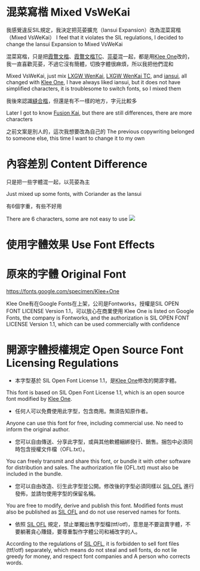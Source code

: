 # 混菜寫楷 Mixed VsWeKai

我感覺違反SIL規定，我決定把芫荽擴充（Iansui Expansion）改為混菜寫楷（Mixed VsWeKai）
I feel that it violates the SIL regulations, I decided to change the Iansui Expansion to Mixed VsWeKai

混菜寫楷，只是把[霞鶩文楷](https://github.com/lxgw/LxgwWenKai)、[霞鶩文楷TC](https://github.com/lxgw/LxgwWenkaiTC)、[芫荽](https://github.com/ButTaiwan/iansui)混一起，都是用[Klee One](https://fonts.google.com/specimen/Klee+One)改的，我一直喜歡芫荽，不過它沒有簡體，切換字體很麻煩，所以我把他們混和

Mixed VsWeKai, just mix [LXGW WenKai](https://github.com/lxgw/LxgwWenKai), [LXGW WenKai TC](https://github.com/lxgw/LxgwWenkaiTC), and [iansui](https://github.com/ButTaiwan/iansui), all changed with [Klee One](https://fonts.google.com/specimen/Klee+One), I have always liked iansui, but it does not have simplified characters, it is troublesome to switch fonts, so I mixed them

我後來認識[縫合楷](https://github.com/lxgw/FusionKai)，但還是有不一樣的地方，字元比較多

Later I got to know [Fusion Kai](https://github.com/lxgw/FusionKai), but there are still differences, there are more characters

之前文案是別人的，這次我想要改為自己的
The previous copywriting belonged to someone else, this time I want to change it to my own

# 內容差別 Content Difference

只是把一些字體混一起，以芫荽為主

Just mixed up some fonts, with Coriander as the Iansui

有6個字重，有些不好用

There are 6 characters, some are not easy to use
![](https://github.com/FWHP-Enfun/Mixed-VsWeKai/blob/main/Picture/0.png)

# 使用字體效果 Use Font Effects

# 原來的字體 Original Font

https://fonts.google.com/specimen/Klee+One

Klee One有在Google Fonts在上架，公司是Fontworks，授權是SIL OPEN FONT LICENSE Version 1.1，可以放心在商業使用
Klee One is listed on Google Fonts, the company is Fontworks, and the authorization is SIL OPEN FONT LICENSE Version 1.1, which can be used commercially with confidence

# 開源字體授權規定 Open Source Font Licensing Regulations

* 本字型基於 SIL Open Font License 1.1，是[Klee One](https://fonts.google.com/specimen/Klee+One)修改的開源字體。

This font is based on SIL Open Font License 1.1, which is an open source font modified by [Klee One](https://fonts.google.com/specimen/Klee+One).

* 任何人可以免費使用此字型，包含商用。無須告知原作者。

Anyone can use this font for free, including commercial use. No need to inform the original author.

* 您可以自由傳送、分享此字型，或與其他軟體綑綁發行、銷售。捆包中必須同時包含授權文件檔（OFL.txt）。

You can freely transmit and share this font, or bundle it with other software for distribution and sales. The authorization file (OFL.txt) must also be included in the bundle.

* 您可以自由改造、衍生此字型並公開。修改後的字型必須同樣以 [SIL OFL](https://scripts.sil.org/OFL) 進行發佈，並請勿使用字型的保留名稱。

You are free to modify, derive and publish this font. Modified fonts must also be published as [SIL OFL](https://scripts.sil.org/OFL) and do not use reserved names for fonts.

* 依照 [SIL OFL](https://scripts.sil.org/OFL) 規定，禁止單獨出售字型檔(ttf/otf)，意思是不要盜賣字體，不要躺著貪心賺錢，要尊重製作字體公司和補改字的人。

According to the regulations of [SIL OFL](https://scripts.sil.org/OFL), it is forbidden to sell font files (ttf/otf) separately, which means do not steal and sell fonts, do not lie greedy for money, and respect font companies and A person who corrects words.

